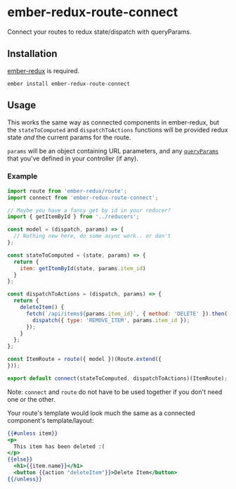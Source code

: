 # ember-redux-route-connect

Connect your routes to redux state/dispatch with queryParams.


## Installation

[ember-redux](https://github.com/toranb/ember-redux) is required.

```
ember install ember-redux-route-connect
```


## Usage

This works the same way as connected components in ember-redux, but the `stateToComputed` and `dispatchToActions` functions will be provided redux state _and_ the current params for the route.

`params` will be an object containing URL parameters, and any [`queryParams`](http://emberjs.com/api/classes/Ember.Controller.html#property_queryParams) that you've defined in your controller (if any).


### Example

```javascript
import route from 'ember-redux/route';
import connect from 'ember-redux-route-connect';

// Maybe you have a fancy get by id in your reducer?
import { getItemById } from '../reducers';

const model = (dispatch, params) => {
  // Nothing new here, do some async work.. or don't
};

const stateToComputed = (state, params) => {
  return {
    item: getItemById(state, params.item_id)
  }
};

const dispatchToActions = (dispatch, params) => {
  return {
    deleteItem() {
      fetch(`/api/items${params.item_id}`, { method: 'DELETE' }).then(() => {
        dispatch({ type: 'REMOVE_ITEM', params.item_id });
      });
    }
  };
};

const ItemRoute = route({ model })(Route.extend({
}));

export default connect(stateToComputed, dispatchToActions)(ItemRoute);
```

Note: `connect` and `route` do not have to be used together if you don't need one or the other.

Your route's template would look much the same as a connected component's template/layout:

```hbs
{{#unless item}}
<p>
  This item has been deleted :(
</p>
{{else}}
  <h1>{{item.name}}</h1>
  <button {{action "deleteItem"}}>Delete Item</button>
{{/unless}}
```
